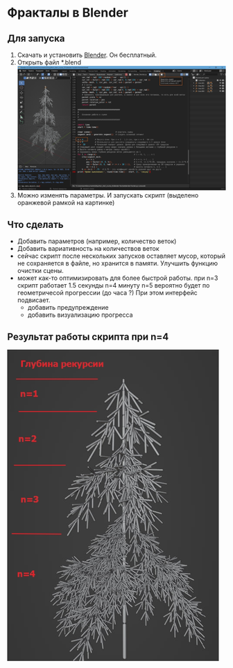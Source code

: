 # Фракталы в Blender

## Для запуска

1. Скачать и установить [Blender](https://www.blender.org/download/). Он бесплатный.
2. Открыть файл *.blend
![Окно программы](img/window.jpg)
3. Можно изменять параметры. И запускать скрипт (выделено оранжевой рамкой на картинке)

## Что сделать

* Добавить параметров (например, количество веток)
* Добавить вариативность на количествов веток
* сейчас скрипт после нескольких запусков оставляет мусор,
  который не сохраняется в файле, но хранится в памяти.
  Улучшить функцию очистки сцены.
* может как-то оптимизировать для более быстрой работы.
  при 
  n=3 скрипт работает 1.5 секунды
  n=4 минуту
  n=5 вероятно будет по геометричесой прогрессии (до часа ?)
  При этом интерфейс подвисает. 
  * добавить предупреждение
  * добавить визуализацию прогресса 

## Результат работы скрипта при n=4
![результат](img/preview.jpg)
